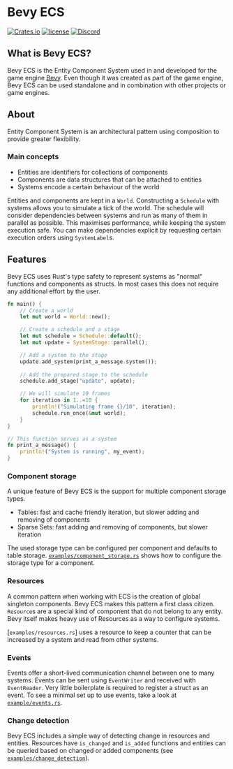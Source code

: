 # Bevy ECS

[![Crates.io](https://img.shields.io/crates/v/bevy_ecs.svg)](https://crates.io/crates/bevy_ecs)
[![license](https://img.shields.io/badge/license-MIT-blue.svg)](https://github.com/bevyengine/bevy/blob/HEAD/LICENSE)
[![Discord](https://img.shields.io/discord/691052431525675048.svg?label=&logo=discord&logoColor=ffffff&color=7389D8&labelColor=6A7EC2)](https://discord.gg/gMUk5Ph)

## What is Bevy ECS?

Bevy ECS is the Entity Component System used in and developed for the game engine [Bevy][bevy]. Even though it was created as part of the game engine, Bevy ECS can be used standalone and in combination with other projects or game engines.

## About

Entity Component System is an architectural pattern using composition to provide greater flexibility.

### Main concepts

* Entities are identifiers for collections of components
* Components are data structures that can be attached to entities
* Systems encode a certain behaviour of the world

Entities and components are kept in a `World`. Constructing a `Schedule` with systems allows you to simulate a tick of the world. The schedule will consider dependencies between systems and run as many of them in parallel as possible. This maximises performance, while keeping the system execution safe. You can make dependencies explicit by requesting certain execution orders using `SystemLabel`s.

## Features

Bevy ECS uses Rust's type safety to represent systems as "normal" functions and components as structs. In most cases this does not require any additional effort by the user.

```rust
fn main() {
    // Create a world
    let mut world = World::new();

    // Create a schedule and a stage
    let mut schedule = Schedule::default();
    let mut update = SystemStage::parallel();

    // Add a system to the stage
    update.add_system(print_a_message.system());
    
    // Add the prepared stage to the schedule
    schedule.add_stage("update", update);

    // We will simulate 10 frames
    for iteration in 1..=10 {
        println!("Simulating frame {}/10", iteration);
        schedule.run_once(&mut world);
    }
}

// This function serves as a system
fn print_a_message() {
    println!("System is running", my_event);
}
```

### Component storage

A unique feature of Bevy ECS is the support for multiple component storage types.

* Tables: fast and cache friendly iteration, but slower adding and removing of components
* Sparse Sets: fast adding and removing of components, but slower iteration

The used storage type can be configured per component and defaults to table storage. [`examples/component_storage.rs`](examples/component_storage.rs) shows how to configure the storage type for a component.

### Resources

A common pattern when working with ECS is the creation of global singleton components. Bevy ECS makes this pattern a first class citizen. `Resource`s are a special kind of component that do not belong to any entity. Bevy itself makes heavy use of Resources as a way to configure systems.

[`examples/resources.rs`] uses a resource to keep a counter that can be increased by a system and read from other systems.

### Events

Events offer a short-lived communication channel between one to many systems. Events can be sent using `EventWriter` and received with `EventReader`. Very little boilerplate is required to register a struct as an event. To see a minimal set up to use events, take a look at [`example/events.rs`](examples/events.rs).

### Change detection

Bevy ECS includes a simple way of detecting change in resources and entities. Resources have `is_changed` and `is_added` functions and entities can be queried based on changed or added components (see [`examples/change_detection`](examples/change_detection.rs)).

[bevy]: https://bevyengine.org/
